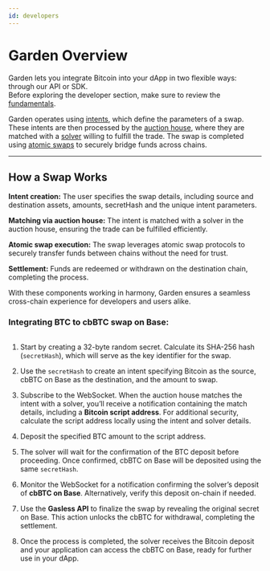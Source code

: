 ```yaml
---
id: developers
---
```


# Garden Overview

Garden lets you integrate Bitcoin into your dApp in two flexible ways: through our API or SDK.  
Before exploring the developer section, make sure to review the [fundamentals](../home/fundamentals/introduction/Introduction.md).

Garden operates using [intents](../home/fundamentals/introduction/Intents.md), which define the parameters of a swap. These intents are then processed by the [auction house](../home/fundamentals/introduction/Auctions.md), where they are matched with a [solver](../home/fundamentals/introduction/Solvers.md) willing to fulfill the trade. The swap is completed using [atomic swaps](../home/fundamentals/introduction/AtomicSwaps.mdx) to securely bridge funds across chains.

---

## How a Swap Works  

**Intent creation:** The user specifies the swap details, including source and destination assets, amounts, secretHash and the unique intent parameters.

**Matching via auction house:** The intent is matched with a solver in the auction house, ensuring the trade can be fulfilled efficiently.  

**Atomic swap execution:** The swap leverages atomic swap protocols to securely transfer funds between chains without the need for trust.  

**Settlement:** Funds are redeemed or withdrawn on the destination chain, completing the process.  

With these components working in harmony, Garden ensures a seamless cross-chain experience for developers and users alike.

### Integrating BTC to cbBTC swap on Base:

<figure><img src="/assets/btc-cbbtc.png" alt=""/><figcaption></figcaption></figure>

1. Start by creating a 32-byte random secret. Calculate its SHA-256 hash (`secretHash`), which will serve as the key identifier for the swap.  

2. Use the `secretHash` to create an intent specifying Bitcoin as the source, cbBTC on Base as the destination, and the amount to swap.

3. Subscribe to the WebSocket. When the auction house matches the intent with a solver, you’ll receive a notification containing the match details, including a **Bitcoin script address**.
For additional security, calculate the script address locally using the intent and solver details.

4. Deposit the specified BTC amount to the script address.  

5. The solver will wait for the confirmation of the BTC deposit before proceeding. Once confirmed, cbBTC on Base will be deposited using the same `secretHash`.  

6. Monitor the WebSocket for a notification confirming the solver’s deposit of **cbBTC on Base**. Alternatively, verify this deposit on-chain if needed.

7. Use the **Gasless API** to finalize the swap by revealing the original secret on Base. This action unlocks the cbBTC for withdrawal, completing the settlement.  

8. Once the process is completed, the solver receives the Bitcoin deposit and your application can access the cbBTC on Base, ready for further use in your dApp.
